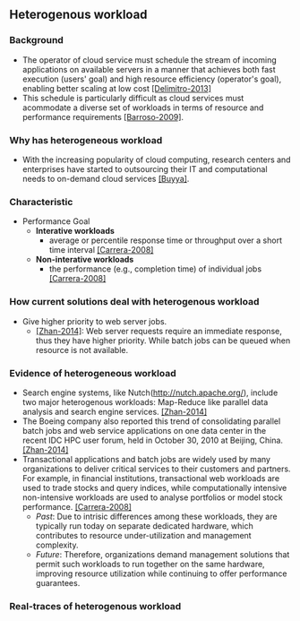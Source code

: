## Heterogenous workload

### Background
- The operator of cloud service must schedule the stream of incoming applications on available servers in a manner that achieves both fast execution (users' goal) and high resource efficiency (operator's goal), enabling better scaling at low cost [[Delimitro-2013]](http://web.stanford.edu/~cdel/2013.asplos.paragon.pdf)
- This schedule is particularly difficult as cloud services must acommodate a diverse set of workloads in terms of resource and performance requirements [[Barroso-2009]](http://www.cs.berkeley.edu/~rxin/db-papers/WarehouseScaleComputing.pdf). 

### Why has heterogeneous workload
- With the increasing popularity of cloud computing, research centers and enterprises have started to outsourcing their IT and computational needs to on-demand cloud services [[Buyya]](http://www.sciencedirect.com/science/article/pii/S0167739X08001957). 


### Characteristic
- Performance Goal 
  - **Interative workloads**
    - average or percentile response time or throughput over a short time interval [[Carrera-2008]](http://link.springer.com/chapter/10.1007%2F978-3-540-89856-6_11)
  - **Non-interative workloads**
    - the performance (e.g., completion time) of individual jobs [[Carrera-2008]](http://link.springer.com/chapter/10.1007%2F978-3-540-89856-6_11)
  
### How current solutions deal with heterogenous workload
- Give higher priority to web server jobs. 
  - [[Zhan-2014]](http://ieeexplore.ieee.org/xpl/articleDetails.jsp?arnumber=6205737): Web server requests require an immediate response, thus they have higher priority. While batch jobs can be queued when resource is not available.

### Evidence of heterogeneous workload
- Search engine systems, like Nutch(http://nutch.apache.org/), include two major heterogenous workloads: Map-Reduce like parallel data analysis and search engine services. [[Zhan-2014]](http://ieeexplore.ieee.org/xpl/articleDetails.jsp?arnumber=6205737)
- The Boeing company also reported this trend of consolidating parallel batch jobs and web service applications on one data center in the recent IDC HPC user forum, held in October 30, 2010 at Beijing, China. [[Zhan-2014]](http://ieeexplore.ieee.org/xpl/articleDetails.jsp?arnumber=6205737)
- Transactional applications and batch jobs are widely used by many organizations to deliver critical services to their customers and partners. For example, in financial institutions, transactional web workloads are used to trade stocks and query indices, while computationally intensive non-intensive workloads are used to analyse portfolios or model stock performance. [[Carrera-2008]](http://link.springer.com/chapter/10.1007%2F978-3-540-89856-6_11)
  - _Past_: Due to intrisic differences among these workloads, they are typically run today on separate dedicated hardware, which contributes to resource under-utilization and management complexity.
  - _Future_: Therefore, organizations demand management solutions that permit such workloads to run together on the same hardware, improving resource utilization while continuing to offer performance guarantees.
  

### Real-traces of heterogenous workload

